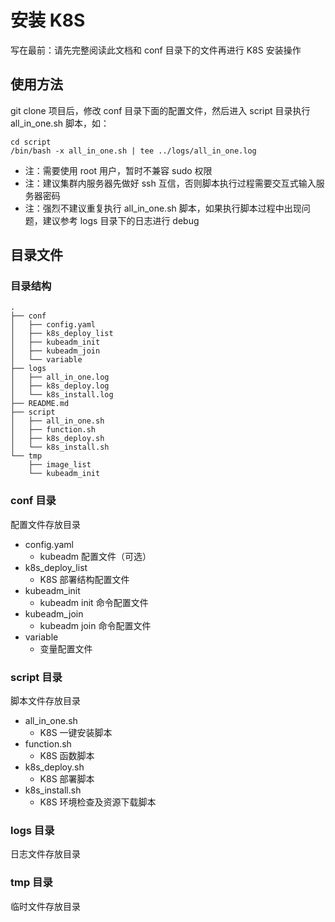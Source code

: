 # 安装 K8S
写在最前：请先完整阅读此文档和 conf 目录下的文件再进行 K8S 安装操作

## 使用方法
git clone 项目后，修改 conf 目录下面的配置文件，然后进入 script 目录执行 all_in_one.sh 脚本，如：
```
cd script
/bin/bash -x all_in_one.sh | tee ../logs/all_in_one.log
```
- 注：需要使用 root 用户，暂时不兼容 sudo 权限
- 注：建议集群内服务器先做好 ssh 互信，否则脚本执行过程需要交互式输入服务器密码
- 注：强烈不建议重复执行 all_in_one.sh 脚本，如果执行脚本过程中出现问题，建议参考 logs 目录下的日志进行 debug

## 目录文件
### 目录结构
```
.
├── conf
│   ├── config.yaml
│   ├── k8s_deploy_list
│   ├── kubeadm_init
│   ├── kubeadm_join
│   └── variable
├── logs
│   ├── all_in_one.log
│   ├── k8s_deploy.log
│   └── k8s_install.log
├── README.md
├── script
│   ├── all_in_one.sh
│   ├── function.sh
│   ├── k8s_deploy.sh
│   └── k8s_install.sh
└── tmp
    ├── image_list
    └── kubeadm_init
```

### conf 目录
配置文件存放目录

- config.yaml
  - kubeadm 配置文件（可选）
- k8s_deploy_list
  - K8S 部署结构配置文件
- kubeadm_init
  - kubeadm init 命令配置文件
- kubeadm_join
  - kubeadm join 命令配置文件
- variable
  - 变量配置文件

###  script 目录
脚本文件存放目录

- all_in_one.sh
  - K8S 一键安装脚本
- function.sh
  - K8S 函数脚本
- k8s_deploy.sh
  - K8S 部署脚本
- k8s_install.sh
  - K8S 环境检查及资源下载脚本

### logs 目录
日志文件存放目录

### tmp 目录
临时文件存放目录
